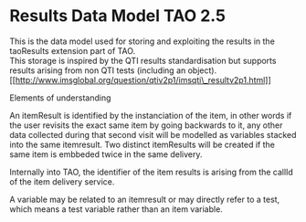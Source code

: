 Results Data Model TAO 2.5
==========================

This is the data model used for storing and exploiting the results in the taoResults extension part of TAO.\
This storage is inspired by the QTI results standardisation but supports results arising from non QTI tests (including an object).\
[[http://www.imsglobal.org/question/qtiv2p1/imsqti\_resultv2p1.html]]

Elements of understanding

An itemResult is identified by the instanciation of the item, in other words if the user revisits the exact same item by going backwards to it, any other data collected during that second visit will be modelled as variables stacked into the same itemresult. Two distinct itemResults will be created if the same item is embbeded twice in the same delivery.

Internally into TAO, the identifier of the item results is arising from the callId of the item delivery service.

A variable may be related to an itemresult or may directly refer to a test, which means a test variable rather than an item variable.

